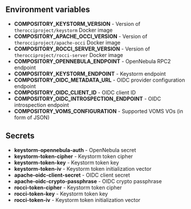 ## Environment variables
* **COMPOSITORY_KEYSTORM_VERSION** - Version of `therocciproject/keystorm` Docker image
* **COMPOSITORY_APACHE_OCCI_VERSION** - Version of `therocciproject/apache-occi` Docker image
* **COMPOSITORY_ROCCI_SERVER_VERSION** - Version of `therocciproject/rocci-server` Docker image
* **COMPOSITORY_OPENNEBULA_ENDPOINT** - OpenNebula RPC2 endpoint
* **COMPOSITORY_KEYSTORM_ENDPOINT** - Keystorm endpoint
* **COMPOSITORY_OIDC_METADATA_URL** - OIDC provider configuration endpoint
* **COMPOSITORY_OIDC_CLIENT_ID** - OIDC client ID
* **COMPOSITORY_OIDC_INTROSPECTION_ENDPOINT** - OIDC introspection endpoint
* **COMPOSITORY_VOMS_CONFIGURATION** - Supported VOMS VOs (in form of JSON)

## Secrets
* **keystorm-opennebula-auth** - OpenNebula secret
* **keystorm-token-cipher** - Keystorm token cipher
* **keystorm-token-key** - Keystorm token key
* **keystorm-token-iv** - Keystorm token initialization vector
* **apache-oidc-client-secret** - OIDC client secret
* **apache-oidc-crypto-passphrase** - OIDC crypto passphrase
* **rocci-token-cipher** - Keystorm token cipher
* **rocci-token-key** - Keystorm token key
* **rocci-token-iv** - Keystorm token initialization vector
